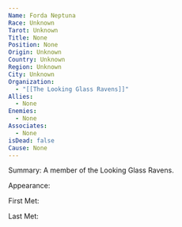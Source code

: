 ```yaml
---
Name: Forda Neptuna
Race: Unknown
Tarot: Unknown
Title: None
Position: None
Origin: Unknown
Country: Unknown
Region: Unknown
City: Unknown
Organization:
  - "[[The Looking Glass Ravens]]"
Allies:
  - None
Enemies:
  - None
Associates:
  - None
isDead: false
Cause: None
---
```

Summary:
A member of the Looking Glass Ravens.

Appearance: 

First Met: 

Last Met: 
